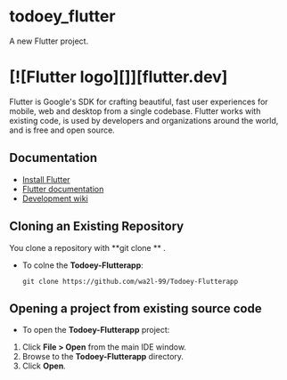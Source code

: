 # todoey_flutter

A new Flutter project.

# [![Flutter logo][]][flutter.dev]

Flutter is Google's SDK for crafting beautiful, fast user experiences for
mobile, web and desktop from a single codebase. Flutter works with existing
code, is used by developers and organizations around the world, and is free
and open source.

## Documentation

* [Install Flutter](https://flutter.dev/get-started/)
* [Flutter documentation](https://flutter.dev/docs)
* [Development wiki](https://github.com/flutter/flutter/wiki)

## Cloning an Existing Repository

You clone a repository with **git clone ** <url> .
  
* To colne the **Todoey-Flutterapp**:
  ```
  git clone https://github.com/wa2l-99/Todoey-Flutterapp
  ```
## Opening a project from existing source code

* To open the **Todoey-Flutterapp** project: 

 1. Click **File > Open** from the main IDE window.
 1. Browse to the **Todoey-Flutterapp** directory.
 1. Click **Open**.
